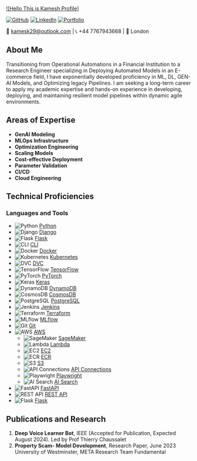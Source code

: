 
[![Hello This is Kamesh Profile]](https://camo.githubusercontent.com/ee9d678a838fdc800a7b1449bae75552c13bfa5afeb275eb6b315e02499c8ba0/68747470733a2f2f656d6f6a69732e736c61636b6d6f6a69732e636f6d2f656d6f6a69732f696d616765732f313533313834393433302f343234362f626c6f622d73756e676c61737365732e6769663f31353331383439343330)

[![GitHub](https://img.shields.io/badge/GitHub-Kamesk-181717?style=for-the-badge&logo=github)](https://github.com/Kamesk)
[![LinkedIn](https://img.shields.io/badge/LinkedIn-Kamesh%20Kumar-0077B5?style=for-the-badge&logo=linkedin)](https://www.linkedin.com/in/kamesh-kumar-3774561b3/)
[![Portfolio](https://img.shields.io/badge/Portfolio-Kamesh-0A66C2?style=for-the-badge&logo=Google-Chrome)](https://kamesk.github.io/kamesk_portfolio/)

📧 kamesk29@outlook.com | 📞 +44 7767943668 | 📍 London

## About Me

Transitioning from Operational Automations in a Financial Institution to a Research Engineer specializing in Deploying Automated Models in an E-commerce field, I have exponentially developed proficiency in ML, DL, GEN-AI Models, and Optimizing legacy Pipelines. I am seeking a long-term career to apply my academic expertise and hands-on experience in developing, deploying, and maintaining resilient model pipelines within dynamic agile environments.

## Areas of Expertise

- **GenAI Modeling**
- **MLOps Infrastructure**
- **Optimization Engineering**
- **Scaling Models**
- **Cost-effective Deployment**
- **Parameter Validation**
- **CI/CD**
- **Cloud Engineering**

## Technical Proficiencies

### Languages and Tools

- ![Python](https://img.shields.io/badge/-Python-3776AB?style=flat&logo=python&logoColor=white) [Python](https://www.python.org/doc/)
- ![Django](https://img.shields.io/badge/-Django-092E20?style=flat&logo=django&logoColor=white) [Django](https://docs.djangoproject.com/)
- ![Flask](https://img.shields.io/badge/-Flask-000000?style=flat&logo=flask&logoColor=white) [Flask](https://flask.palletsprojects.com/)
- ![CLI](https://img.shields.io/badge/-CLI-4EAA25?style=flat&logo=gnu-bash&logoColor=white) [CLI](https://www.gnu.org/software/bash/manual/)
- ![Docker](https://img.shields.io/badge/-Docker-2496ED?style=flat&logo=docker&logoColor=white) [Docker](https://docs.docker.com/)
- ![Kubernetes](https://img.shields.io/badge/-Kubernetes-326CE5?style=flat&logo=kubernetes&logoColor=white) [Kubernetes](https://kubernetes.io/docs/)
- ![DVC](https://img.shields.io/badge/-DVC-945DD6?style=flat&logo=dvc&logoColor=white) [DVC](https://dvc.org/doc)
- ![TensorFlow](https://img.shields.io/badge/-TensorFlow-FF6F00?style=flat&logo=tensorflow&logoColor=white) [TensorFlow](https://www.tensorflow.org/learn)
- ![PyTorch](https://img.shields.io/badge/-PyTorch-EE4C2C?style=flat&logo=pytorch&logoColor=white) [PyTorch](https://pytorch.org/docs/)
- ![Keras](https://img.shields.io/badge/-Keras-D00000?style=flat&logo=keras&logoColor=white) [Keras](https://keras.io/)
- ![DynamoDB](https://img.shields.io/badge/-DynamoDB-4053D6?style=flat&logo=amazon-dynamodb&logoColor=white) [DynamoDB](https://docs.aws.amazon.com/dynamodb/)
- ![CosmosDB](https://img.shields.io/badge/-CosmosDB-0078D4?style=flat&logo=microsoft-azure&logoColor=white) [CosmosDB](https://docs.microsoft.com/en-us/azure/cosmos-db/)
- ![PostgreSQL](https://img.shields.io/badge/-PostgreSQL-336791?style=flat&logo=postgresql&logoColor=white) [PostgreSQL](https://www.postgresql.org/docs/)
- ![Jenkins](https://img.shields.io/badge/-Jenkins-D24939?style=flat&logo=jenkins&logoColor=white) [Jenkins](https://www.jenkins.io/doc/)
- ![Terraform](https://img.shields.io/badge/-Terraform-7B42BC?style=flat&logo=terraform&logoColor=white) [Terraform](https://www.terraform.io/docs)
- ![MLflow](https://img.shields.io/badge/-MLflow-0194E2?style=flat&logo=mlflow&logoColor=white) [MLflow](https://mlflow.org/docs/latest/index.html)
- ![Git](https://img.shields.io/badge/-Git-F05032?style=flat&logo=git&logoColor=white) [Git](https://git-scm.com/doc)
- ![AWS](https://img.shields.io/badge/-AWS-232F3E?style=flat&logo=amazon-aws&logoColor=white) [AWS](https://docs.aws.amazon.com/)
  - ![SageMaker](https://img.shields.io/badge/-SageMaker-232F3E?style=flat&logo=amazon-aws&logoColor=white) [SageMaker](https://docs.aws.amazon.com/sagemaker/)
  - ![Lambda](https://img.shields.io/badge/-Lambda-232F3E?style=flat&logo=amazon-aws&logoColor=white) [Lambda](https://docs.aws.amazon.com/lambda/)
  - ![EC2](https://img.shields.io/badge/-EC2-232F3E?style=flat&logo=amazon-aws&logoColor=white) [EC2](https://docs.aws.amazon.com/ec2/)
  - ![ECR](https://img.shields.io/badge/-ECR-232F3E?style=flat&logo=amazon-aws&logoColor=white) [ECR](https://docs.aws.amazon.com/AmazonECR/)
  - ![S3](https://img.shields.io/badge/-S3-232F3E?style=flat&logo=amazon-aws&logoColor=white) [S3](https://docs.aws.amazon.com/s3/)
  - ![API Connections](https://img.shields.io/badge/-API%20Connections-0078D4?style=flat&logo=microsoft-azure&logoColor=white) [API Connections](https://docs.microsoft.com/en-us/azure/logic-apps/logic-apps-using-api-apps)
  - ![Playwright](https://img.shields.io/badge/-Playwright-2EAD33?style=flat&logo=playwright&logoColor=white) [Playwright](https://playwright.dev/docs/intro)
  - ![AI Search](https://img.shields.io/badge/-AI%20Search-0078D4?style=flat&logo=microsoft-azure&logoColor=white) [AI Search](https://azure.microsoft.com/en-us/services/search/)
- ![FastAPI](https://img.shields.io/badge/-FastAPI-009688?style=flat&logo=fastapi&logoColor=white) [FastAPI](https://fastapi.tiangolo.com/)
- ![REST API](https://img.shields.io/badge/-REST%20API-FF6F00?style=flat&logo=rest&logoColor=white) [REST API](https://restfulapi.net/)
- ![Flask](https://img.shields.io/badge/-Flask-000000?style=flat&logo=flask&logoColor=white) [Flask](https://flask.palletsprojects.com/)

## Publications and Research

1. **Deep Voice Learner Bot**, IEEE (Accepted for Publication, Expected August 2024). Led by Prof Thierry Chaussalet
2. **Property Scam- Model Development**, Research Paper, June 2023 University of Westminster, META Research Team Fundamental
